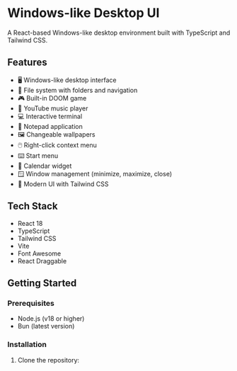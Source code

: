 # Windows-like Desktop UI

A React-based Windows-like desktop environment built with TypeScript and Tailwind CSS.

## Features

- 🖥️ Windows-like desktop interface
- 📁 File system with folders and navigation
- 🎮 Built-in DOOM game
- 🎵 YouTube music player
- 💻 Interactive terminal
- 📝 Notepad application
- 🖼️ Changeable wallpapers
- 🖱️ Right-click context menu
- ⌨️ Start menu
- 📅 Calendar widget
- 🪟 Window management (minimize, maximize, close)
- 🎨 Modern UI with Tailwind CSS

## Tech Stack

- React 18
- TypeScript
- Tailwind CSS
- Vite
- Font Awesome
- React Draggable

## Getting Started

### Prerequisites

- Node.js (v18 or higher)
- Bun (latest version)

### Installation

1. Clone the repository:

```bash
